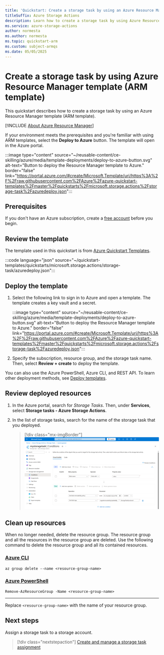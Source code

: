 ```yaml
---
title: 'Quickstart: Create a storage task by using an Azure Resource Manager template (ARM template)'
titleSuffix: Azure Storage Actions
description: Learn how to create a storage task by using Azure Resource Manager template (ARM template).
ms.service: azure-storage-actions
author: normesta
ms.author: normesta
ms.topic: quickstart-arm
ms.custom: subject-armqs
ms.date: 05/05/2025
---
```


# Create a storage task by using Azure Resource Manager template (ARM template)

This quickstart describes how to create a storage task by using an Azure Resource Manager template (ARM template).

[!INCLUDE [About Azure Resource Manager](~/reusable-content/ce-skilling/azure/includes/resource-manager-quickstart-introduction.md)]

If your environment meets the prerequisites and you're familiar with using ARM templates, select the
**Deploy to Azure** button. The template will open in the Azure portal.

:::image type="content" source="~/reusable-content/ce-skilling/azure/media/template-deployments/deploy-to-azure-button.svg" alt-text="Button to deploy the Resource Manager template to Azure." border="false" link="https://portal.azure.com/#create/Microsoft.Template/uri/https%3A%2F%2Fraw.githubusercontent.com%2FAzure%2Fazure-quickstart-templates%2Fmaster%2Fquickstarts%2Fmicrosoft.storage.actions%2Fstorage-task%2Fazuredeploy.json":::

## Prerequisites

If you don't have an Azure subscription, create a [free account](https://azure.microsoft.com/free/?WT.mc_id=A261C142F) before you begin.

## Review the template

The template used in this quickstart is from [Azure Quickstart Templates](https://learn.microsoft.com/samples/azure/azure-quickstart-templates/storage-task/).

:::code language="json" source="~/quickstart-templates/quickstarts/microsoft.storage.actions/storage-task/azuredeploy.json":::

## Deploy the template

1. Select the following link to sign in to Azure and open a template. The template creates a key vault and a secret.

    :::image type="content" source="~/reusable-content/ce-skilling/azure/media/template-deployments/deploy-to-azure-button.svg" alt-text="Button to deploy the Resource Manager template to Azure." border="false" link="https://portal.azure.com/#create/Microsoft.Template/uri/https%3A%2F%2Fraw.githubusercontent.com%2FAzure%2Fazure-quickstart-templates%2Fmaster%2Fquickstarts%2Fmicrosoft.storage.actions%2Fstorage-task%2Fazuredeploy.json":::

2. Specify the subscription, resource group, and the storage task name. Then, select **Review + create** to deploy the template.

  You can also use the Azure PowerShell, Azure CLI, and REST API. To learn other deployment methods, see [Deploy templates](../../azure-resource-manager/templates/deploy-powershell.md).

## Review deployed resources

1. In the Azure portal, search for _Storage Tasks_. Then, under **Services**, select **Storage tasks - Azure Storage Actions**.

2. In the list of storage tasks, search for the name of the storage task that you deployed.

   > [!div class="mx-imgBorder"]
   > ![Screenshot of the deployed storage task as it appears in the Azure portal.](../media/storage-tasks/storage-quickstart-bicep/deployed-storage-task-in-azure-portal.png)


## Clean up resources

When no longer needed, delete the resource group. The resource group and all the resources in the
resource group are deleted. Use the following command to delete the resource group and all its contained resources.

### [Azure CLI](#tab/azure-cli)

```azurecli-interactive
az group delete --name <resource-group-name>
```

### [Azure PowerShell](#tab/azure-powershell)

```azurepowershell-interactive
Remove-AzResourceGroup -Name <resource-group-name>
```

---

Replace `<resource-group-name>` with the name of your resource group.

## Next steps

Assign a storage task to a storage account.

> [!div class="nextstepaction"]
> [Create and manage a storage task assignment](storage-task-assignment-create.md)